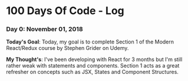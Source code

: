 # 100 Days Of Code - Log

### Day 0: November 01, 2018

**Today's Goal**: Today, my goal is to complete Section 1 of the Modern React/Redux course by Stephen Grider on Udemy.

**My Thought's**: I've been developing with React for 3 months but I'm still rather weak with statements and components. Section 1 acts as a great refresher on concepts such as JSX, States and Component Structures. 
